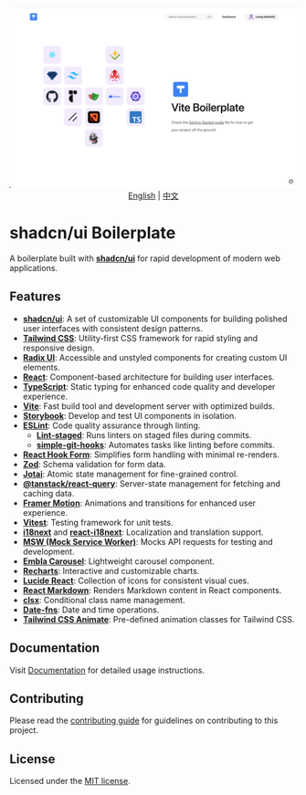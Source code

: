 <div align="center">
  <img src="docs/public/index.png" alt="Cover image" width="700px">
</div>

<div align="center">
  <a href="README.md">English</a> | <a href="README-zh_CN.md">中文</a>
</div>

# shadcn/ui Boilerplate

A boilerplate built with [**shadcn/ui**](https://github.com/shadcn-ui/ui) for rapid development of modern web applications.

## Features

- [**shadcn/ui**](https://github.com/shadcn-ui/ui): A set of customizable UI components for building polished user interfaces with consistent design patterns.
- [**Tailwind CSS**](https://tailwindcss.com): Utility-first CSS framework for rapid styling and responsive design.
- [**Radix UI**](https://www.radix-ui.com/): Accessible and unstyled components for creating custom UI elements.
- [**React**](https://reactjs.org): Component-based architecture for building user interfaces.
- [**TypeScript**](https://www.typescriptlang.org/): Static typing for enhanced code quality and developer experience.
- [**Vite**](https://vitejs.dev): Fast build tool and development server with optimized builds.
- [**Storybook**](https://storybook.js.org/): Develop and test UI components in isolation.
- [**ESLint**](https://eslint.org/): Code quality assurance through linting.
  - [**Lint-staged**](https://github.com/okonet/lint-staged): Runs linters on staged files during commits.
  - [**simple-git-hooks**](https://github.com/toplenboren/simple-git-hooks): Automates tasks like linting before commits.
- [**React Hook Form**](https://react-hook-form.com): Simplifies form handling with minimal re-renders.
- [**Zod**](https://github.com/colinhacks/zod): Schema validation for form data.
- [**Jotai**](https://github.com/pmndrs/jotai): Atomic state management for fine-grained control.
- [**@tanstack/react-query**](https://tanstack.com/query/latest): Server-state management for fetching and caching data.
- [**Framer Motion**](https://www.framer.com/motion/): Animations and transitions for enhanced user experience.
- [**Vitest**](https://vitest.dev): Testing framework for unit tests.
- [**i18next**](https://www.i18next.com) and [**react-i18next**](https://react.i18next.com): Localization and translation support.
- [**MSW (Mock Service Worker)**](https://mswjs.io): Mocks API requests for testing and development.
- [**Embla Carousel**](https://www.embla-carousel.com/): Lightweight carousel component.
- [**Recharts**](https://recharts.org/): Interactive and customizable charts.
- [**Lucide React**](https://lucide.dev/docs/lucide-react): Collection of icons for consistent visual cues.
- [**React Markdown**](https://github.com/remarkjs/react-markdown): Renders Markdown content in React components.
- [**clsx**](https://github.com/lukeed/clsx): Conditional class name management.
- [**Date-fns**](https://date-fns.org/): Date and time operations.
- [**Tailwind CSS Animate**](https://github.com/tailwindlabs/tailwindcss-animate): Pre-defined animation classes for Tailwind CSS.

## Documentation

Visit [Documentation](https://shadcnui-boilerplate-docs.vercel.app) for detailed usage instructions.

## Contributing

Please read the [contributing guide](/CONTRIBUTING.md) for guidelines on contributing to this project.

## License

Licensed under the [MIT license](./LICENSE).
